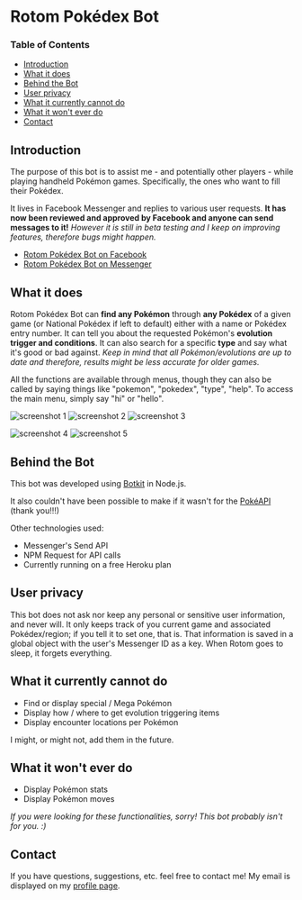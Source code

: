 # Rotom Pokédex Bot

### Table of Contents

* [Introduction](#1)
* [What it does](#2)
* [Behind the Bot](#3)
* [User privacy](#4)
* [What it currently cannot do](#5)
* [What it won't ever do](#6)
* [Contact](#7)

## <a name="1">Introduction</a>

The purpose of this bot is to assist me - and potentially other players - while playing handheld Pokémon games. Specifically, the ones who want to fill their Pokédex. 

It lives in Facebook Messenger and replies to various user requests. **It has now been reviewed and approved by Facebook and anyone can send messages to it!** *However it is still in beta testing and I keep on improving features, therefore bugs might happen.*

* [Rotom Pokédex Bot on Facebook](https://www.facebook.com/Rotom-Pok%C3%A9dex-Bot-541426089377828/)
* [Rotom Pokédex Bot on Messenger](https://www.messenger.com/t/541426089377828)

## <a name="2">What it does</a>

Rotom Pokédex Bot can **find any Pokémon** through **any Pokédex** of a given game (or National Pokédex if left to default) either with a name or Pokédex entry number. It can tell you about the requested Pokémon's **evolution trigger and conditions**. It can also search for a specific **type** and say what it's good or bad against.
*Keep in mind that all Pokémon/evolutions are up to date and therefore, results might be less accurate for older games.*

All the functions are available through menus, though they can also be called by saying things like "pokemon", "pokedex", "type", "help". To access the main menu, simply say "hi" or "hello".

![screenshot 1](img/1.png?raw=true) ![screenshot 2](img/2.png?raw=true) ![screenshot 3](img/3.png?raw=true) 

![screenshot 4](img/4.png?raw=true) ![screenshot 5](img/5.png?raw=true)

## <a name="3">Behind the Bot</a>

This bot was developed using [Botkit](https://howdy.ai/botkit/) in Node.js.

It also couldn't have been possible to make if it wasn't for the [PokéAPI](http://pokeapi.co/) (thank you!!!)

Other technologies used: 
* Messenger's Send API
* NPM Request for API calls
* Currently running on a free Heroku plan

## <a name="4">User privacy</a>

This bot does not ask nor keep any personal or sensitive user information, and never will. It only keeps track of you current game and associated Pokédex/region; if you tell it to set one, that is. 
That information is saved in a global object with the user's Messenger ID as a key. When Rotom goes to sleep, it forgets everything.

## <a name="5">What it currently cannot do</a>

* Find or display special / Mega Pokémon
* Display how / where to get evolution triggering items
* Display encounter locations per Pokémon

I might, or might not, add them in the future.

## <a name="6">What it won't ever do</a>

* Display Pokémon stats 
* Display Pokémon moves

*If you were looking for these functionalities, sorry! This bot probably isn't for you. :)*

## <a name="7">Contact</a>

If you have questions, suggestions, etc. feel free to contact me! My email is displayed on my [profile page](https://github.com/poe21).